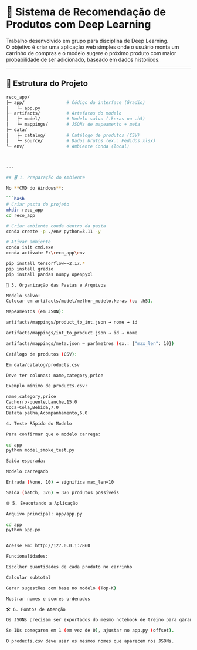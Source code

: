 # 🛒 Sistema de Recomendação de Produtos com Deep Learning

Trabalho desenvolvido em grupo para disciplina de Deep Learning.  
O objetivo é criar uma aplicação web simples onde o usuário monta um carrinho de compras e o modelo sugere o próximo produto com maior probabilidade de ser adicionado, baseado em dados históricos.

---

## 🚀 Estrutura do Projeto

```bash
reco_app/
├─ app/                # Código da interface (Gradio)
│   └─ app.py
├─ artifacts/          # Artefatos do modelo
│   ├─ model/          # Modelo salvo (.keras ou .h5)
│   └─ mappings/       # JSONs de mapeamento + meta
├─ data/
│   ├─ catalog/        # Catálogo de produtos (CSV)
│   └─ source/         # Dados brutos (ex.: Pedidos.xlsx)
└─ env/                # Ambiente Conda (local)



---

## 🖥️ 1. Preparação do Ambiente

No **CMD do Windows**:

```bash
# Criar pasta do projeto
mkdir reco_app
cd reco_app

# Criar ambiente conda dentro da pasta
conda create -p ./env python=3.11 -y

# Ativar ambiente
conda init cmd.exe
conda activate E:\reco_app\env

pip install tensorflow==2.17.*
pip install gradio
pip install pandas numpy openpyxl

📂 3. Organização das Pastas e Arquivos

Modelo salvo:
Colocar em artifacts/model/melhor_modelo.keras (ou .h5).

Mapeamentos (em JSON):

artifacts/mappings/product_to_int.json → nome → id

artifacts/mappings/int_to_product.json → id → nome

artifacts/mappings/meta.json → parâmetros (ex.: {"max_len": 10})

Catálogo de produtos (CSV):

Em data/catalog/products.csv

Deve ter colunas: name,category,price

Exemplo mínimo de products.csv:

name,category,price
Cachorro-quente,Lanche,15.0
Coca-Cola,Bebida,7.0
Batata palha,Acompanhamento,6.0

4. Teste Rápido do Modelo

Para confirmar que o modelo carrega:

cd app
python model_smoke_test.py

Saída esperada:

Modelo carregado

Entrada (None, 10) → significa max_len=10

Saída (batch, 376) → 376 produtos possíveis

🌐 5. Executando a Aplicação

Arquivo principal: app/app.py

cd app
python app.py


Acesse em: http://127.0.0.1:7860

Funcionalidades:

Escolher quantidades de cada produto no carrinho

Calcular subtotal

Gerar sugestões com base no modelo (Top-K)

Mostrar nomes e scores ordenados

🛠️ 6. Pontos de Atenção

Os JSONs precisam ser exportados do mesmo notebook de treino para garantir que os IDs dos produtos correspondem ao que o modelo aprendeu.

Se IDs começarem em 1 (em vez de 0), ajustar no app.py (offset).

O products.csv deve usar os mesmos nomes que aparecem nos JSONs.

